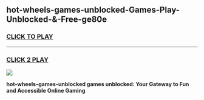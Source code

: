 
## hot-wheels-games-unblocked-Games-Play-Unblocked-&-Free-ge80e
<h3>
<a href="https://premium76.site?title=hot-wheels-games-unblocked&ref=24A">CLICK TO PLAY</a></h3>
<hr>

<h3>
<a href="https://premium76.site?title=hot-wheels-games-unblocked&ref=24A">CLICK 2 PLAY</a>
  
</h3>

<a href="https://premium76.site?title=hot-wheels-games-unblocked&ref=24A"><img src="https://clearcache.store/games.png"></a>


**hot-wheels-games-unblocked games unblocked: Your Gateway to Fun and Accessible Online Gaming**
